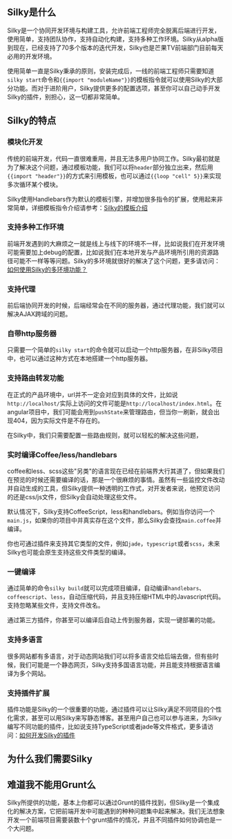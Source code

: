 <!--
title: 关于Silky
-->

## Silky是什么

Silky是一个协同开发环境与构建工具，允许前端工程师完全脱离后端进行开发，使用简单，支持团队协作，支持自动化构建，支持多种工作环境。Silky从alpha版到现在，已经支持了70多个版本的迭代开发，Silky也是芒果TV前端部门目前每天必用的开发环境。

使用简单一直是Silky秉承的原则，安装完成后，一线的前端工程师只需要知道`silky start`命令和`{{import "moduleName"}}`的模板指令就可以使用Silky的大部分功能。而对于进阶用户，Silky提供更多的配置选项，甚至你可以自己动手开发Silky的插件，别担心，这一切都非常简单。

## Silky的特点

### 模块化开发

传统的前端开发，代码一直很难重用，并且无法多用户协同工作。Silky最初就是为了解决这个问题，通过模板功能，我们可以将`header`部分独立出来，然后用`{{import "header"}}`的方式来引用模板，也可以通过`{{loop "cell" 5}}`来实现多次循环某个模块。

Silky使用Handlebars作为默认的模板引擎，并增加很多指令的扩展，使用起来非常简单，详细模板指令介绍请参考：[Silky的模板介绍](/index.html)

### 支持多种工作环境

前端开发遇到的大麻烦之一就是线上与线下的环境不一样，比如说我们在开发环境可能需要加上debug的配置，比如说我们在本地开发与产品环境所引用的资源路径可能不一样等等问题。Silky的多环境就很好的解决了这个问题，更多请访问：[如何使用Silky的多环境功能？](/index.html)

### 支持代理

前后端协同开发的时候，后端经常会在不同的服务器，通过代理功能，我们就可以解决AJAX跨域的问题。


### 自带http服务器

只需要一个简单的`silky start`的命令就可以启动一个http服务器，在非Silky项目中，也可以通过这种方式在本地搭建一个http服务器。

### 支持路由转发功能

在正式的产品环境中，url并不一定会对应到具体的文件，比如说`http://localhost/`实际上访问的文件可能是`http://localhost/index.html`。在angular项目中，我们可能会用到`pushState`来管理路由，但当你一刷新，就会出现404，因为实际文件是不存在的。

在Silky中，我们只需要配置一些路由规则，就可以轻松的解决这些问题，

### 实时编译Coffee/less/handlebars

coffee和less、scss这些"另类"的语言现在已经在前端界大行其道了，但如果我们在预览的时候还需要编译的话，那是一个很麻烦的事情。虽然有一些监控文件改动并自动生成的工具，但Silky提供一种透明的工作式，对开发者来说，他预览访问的还是css/js文件，但Silky会自动处理这些文件。

默认情况下，Silky支持CoffeeScript，less和handlebars。例如当你访问一个`main.js`，如果你的项目中并真实存在这个文件，那么Silky会查找`main.coffee`并编译。

你也可通过插件来支持其它类型的文件，例如`jade`，`typescript`或者`scss`，未来Silky也可能会原生支持这些文件类型的编译。

### 一键编译

通过简单的命令`silky build`就可以完成项目编译，自动编译`handlebars`、`coffeescript`、`less`，自动压缩代码，并且支持压缩HTML中的Javascript代码。支持忽略某些文件，支持文件改名。

通过第三方插件，你甚至可以编译后自动上传到服务器，实现一键部署的功能。

### 支持多语言

很多网站都有多语言，对于动态网站我们可以将多语言交给后端去做，但有些时候，我们可能是一个静态网页，Silky支持多国语言功能，并且能支持根据语言编译为多个网站。

### 支持插件扩展

插件功能是Silky的一个很重要的功能，通过插件可以让Silky满足不同项目的个性化需求，甚至可以用Silky来写静态博客。甚至用户自己也可以参与进来，为Silky编写不同功能的插件，比如说支持TypeScript或者jade等文件格式，更多请访问：[如何开发Silky的插件](/index.html)

## 为什么我们需要Silky

## 难道我不能用Grunt么

Silky所提供的功能，基本上你都可以通过Grunt的插件找到，但Silky是一个集成化的解决方案，它把前端开发中可能遇到的种种问题集中起来解决。我们无法想象开发一个前端项目需要装数十个grunt插件的情况，并且不同插件如何协调也是一个大问题。